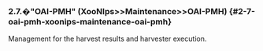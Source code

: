 ### 2.7.�&quot;OAI-PMH&quot; (XooNIps&gt;&gt;Maintenance&gt;&gt;OAI-PMH) {#2-7-oai-pmh-xoonips-maintenance-oai-pmh}

Management for the harvest results and harvester execution.